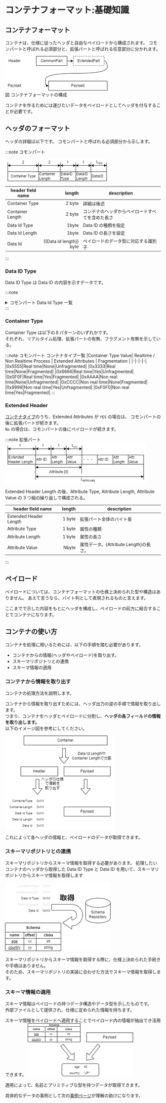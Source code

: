 # コンテナフォーマット:基礎知識

## コンテナフォーマット

コンテナは、仕様に従ったヘッダと自由なペイロードから構成されます。
コモンパートと呼ばれる必須部分と、拡張パートと呼ばれる任意部分に分かれます。

![コンテナフォーマット](container_format.drawio.png)  
図 コンテナフォーマットの構成

コンテナを作るためには運びたいデータをペイロードとしてヘッダを付与することが必要です。

## ヘッダのフォーマット

ヘッダの詳細は以下です。
コモンパートと呼ばれる必須部分から示します。

:::note コモンパート

![コモンパート](common_part.drawio.png)

| header field name |                  length | description                                      |
| ----------------- | ----------------------: | ------------------------------------------------ |
| Container Type    |                  2 byte | 詳細は後述                                       |
| Container Length  |                  2 byte | コンテナのヘッダからペイロードすべてを含めた長さ |
| Data Id Type      |                   1byte | Data ID の種類を指定                             |
| Data Id Length    |                   1byte | Data ID の長さを設定                             |
| Data Id           | {{Data Id length}} byte | ペイロードのデータ型に対応する識別子             |

:::

### Data ID Type

Data ID Type は Data ID の内容を示すデータです。

:::note

<details>
<summary>
コモンパート Data Id Type 一覧
</summary>
<div>

| Field Value | Type of DataID |
| ----------- | -------------- |
| 0x00        | UUID           |
| 0x01        | GTIN-8         |
| 0x02        | GTIN-12        |
| 0x03        | GTIN-13        |
| 0x04        | GTIN-14        |
| 0x05        | Bluetooth      |
| 0x06        | Proprietary    |
| 0x07-0xFF   | Reserved       |

</div>
</details>
:::

### Container Type

Container Type は以下の８パターンのいずれかです。  
それぞれ、リアルタイム処理、拡張パートの有無、フラグメント有無を示している。

:::note コモンパート コンテナタイプ一覧
|Container Type Value| Realtime / Non Realtime Process | Extended Attributes | Fragmentation |
|-|-|-|-|
|0x5555|Real time|None|Unfragmented|
|0x3333|Real time|None|Fragmented|
|0x6666|Real time|Yes|Unfragmented|
|0x0F0F|Real time|Yes|Fragmented|
|0xAAAA|Non real time|None|Unfragmented|
|0xCCCC|Non real time|None|Fragmented|
|0x9999|Non real time|Yes|Unfragmented|
|0xF0F0|Non real time|Yes|Fragmented|
:::

### Extended Header

[コンテナタイプ](#container-type)のうち、Extended Attributes が `YES` の場合は、
コモンパートの後に拡張パートが続きます。  
`No` の場合は、コモンパートの後にペイロードが続きます。

:::note 拡張パート
![拡張パート](extend_part.drawio.png)

Extended Header Length の後、Attribute Type, Attribute Length, Attribute Value の 3 つ組の繰り返しで構成される。

| header field name      | length | description                            |
| ---------------------- | -----: | -------------------------------------- |
| Extended Header Length | 1 byte | 拡張パート全体のバイト長               |
| Attribute Type         | 1 byte | 属性の種類                             |
| Attribute Length       | 1 byte | 属性の長さ                             |
| Attribute Value        |  Nbyte | 属性データ。{Attribute Length}の長さ。 |

:::

## ペイロード

ペイロードについては、コンテナフォーマットの仕様上決められた型や構造はありません。
あえて言うなら、バイト列として表現されるものと言えます。

ここまでで示した内容をもとにヘッダを構成し、ペイロードの前方に結合することでコンテナになります。

## コンテナの使い方

コンテナを処理に用いるためには、以下の手順を踏む必要があります。

- コンテナからの情報(ヘッダやペイロード)を取り出す。
- スキーマリポジトリとの連携
- スキーマ情報の適用

### コンテナから情報を取り出す

コンテナの処理方法を説明します。

コンテナから情報を取り出すためには、ヘッダ出力の逆の手順で情報を取り出します。  
つまり、コンテナをヘッダとペイロードに分割し、**ヘッダの各フィールドの情報を取り出します。**  
以下のイメージ図を参考にしてください。

![コンテナの処理](compute_container.drawio.png)

これによって各ヘッダの情報と、ペイロードのデータが取得できます。

### スキーマリポジトリとの連携

スキーマリポジトリからスキーマ情報を取得する必要があります。
処理したいコンテナのヘッダから取得した Data ID Type と Data ID を用いて、スキーマリポジトリからスキーマ情報を取得します

![スキーマの取得](container_schema.drawio.png)

スキーマリポジトリからスキーマ情報を取得する際に、仕様上決められた手続きや手順はありません。  
そのため、スキーマリポジトリの実装に合わせた方法でスキーマ情報を取得します。

### スキーマ情報の適用

スキーマ情報はペイロードの持つデータ構造やデータ型を示したものです。  
外部ファイルとして提供され、仕様に定められた情報を持ちます。

スキーマ情報をペイロードへ適用することでペイロード内の情報が抽出でき活用できます。
![スキーマの取得](container_parse.drawio.png)

適用によって、名前とプリミティブな型を持つデータが取得できます。

具体的なデータの事例として次の[事例ページ](./spec_guide/example)が理解の助けになります。
